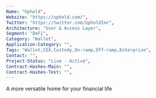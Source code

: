 ```yaml
--- 
Name: "Uphold", 
Website: "https://uphold.com/", 
Twitter: "https://twitter.com/UpholdInc", 
Architecture: "User & Access Layer",
Segment: "DeFi",
Category: "Wallet",
Application-Category: "",
Tags: "Wallet,CEX,Custody,On-ramp,Off-ramp,Enterprise",
Contact: "",
Project-Status: "Live - Active",
Contract-Hashes-Main: "",
Contract-Hashes-Test: "",
--- 
```

<!--lang:en--> 
A more versatile home for your financial life
<!--lang:es--] 
Un hogar más versátil para su vida financiera
<!--lang:de--] 
Ein vielseitigeres Zuhause für Ihr Finanzleben
<!--lang:fr--] 
Une maison plus polyvalente pour votre vie financière
<!--lang:pl--] 
Bardziej wszechstronny dom dla Twojego życia finansowego
<!--lang:uk--] 
Більш універсальний будинок для вашого фінансового життя
[!--lang:*--> 
